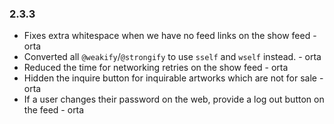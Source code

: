 ### 2.3.3

* Fixes extra whitespace when we have no feed links on the show feed - orta
*  Converted all `@weakify`/`@strongify` to use `sself` and `wself` instead. - orta
* Reduced the time for networking retries on the show feed - orta
* Hidden the inquire button for inquirable artworks which are not for sale - orta
* If a user changes their password on the web, provide a log out button on the feed - orta
